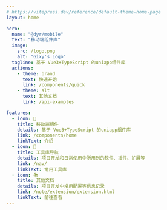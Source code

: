 ```yaml
---
# https://vitepress.dev/reference/default-theme-home-page
layout: home

hero:
  name: "@dyr/mobile"
  text: "移动端组件库"
  image:
    src: /logo.png
    alt: "Gixy's Logo"
  tagline: 基于 Vue3+TypeScript 的uniapp组件库
  actions:
    - theme: brand
      text: 快速开始
      link: /components/quick
    - theme: alt
      text: 其他文档
      link: /api-examples

features:
  - icon: 📱
    title: 移动端组件
    details: 基于 Vue3+TypeScript 的uniapp组件库
    link: /components/home
    linkText: 介绍
  - icon: 📘
    title: 工具库导航
    details: 项目开发和日常使用中所用到的软件、插件、扩展等
    link: /nav/
    linkText: 常用工具库
  - icon: 📚
    title: 其他文档
    details: 项目开发中常用配置等信息记录
    link: /note/extension/extension.html
    linkText: 前往查看
---
```

